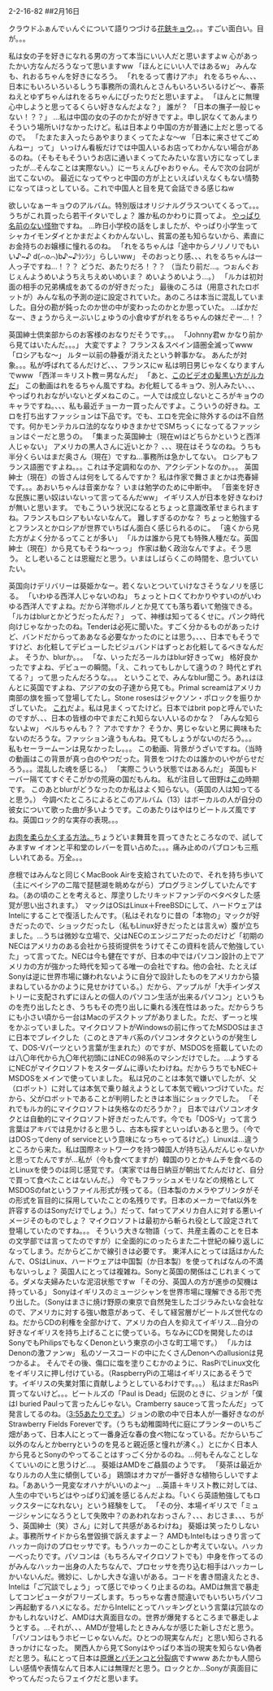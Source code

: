 2-2-16-82
##2月16日
<!-- 82 -->
 クラウドふぁんでぃんぐについて語りつづける<a href="https://youtu.be/Fo9xiKsGmD8?t=1385">花鋏キョウ</a>。。。すごい面白い。目が。。。

 私は女の子を好きになれる男の方って本当にいい人だと思いますよw 心があったかい方なんだろうなって思いますww
 「ほんとにいい人ではあるw」
 みんなも、れおるちゃんを好きになろう。
 「れをるって書けアホ」
 れをるちゃん、、、日本にもいろいろいるしうち事務所の滴れんとさんもいろいろいるけど〜、春茶ねえとゆずちゃんはれをるちゃんにぴったりだと思いますよ。
 「ほんとに無理心中しようと思ってるくらい好きなんだよな？」
 誰が？
 「日本の撫子一般じゃない！？？」
 …私は中国の女の子のかたが好きですよ。申し訳なくてあんまりそういう場所いけなかったけど。私は日本より中国の方が普通に上だと思ってるので。
 「たまたま入ったらあやまりまくってたよな〜w 「日本に来させてごめんねー」って」
 いっけん看板だけでは中国人いるお店ってわかんない場合があるのね。（そもそもそういうお店に通いまくってたみたいな言い方になってしまったが…そんなことは実際ない。）にーちぇんぴゃおりゃん。そんで次の台詞が出てこないの。
 最近になってやっと中国の方が上といえばいえなくもない情勢になってほっとしている。これで中国人と目を見て会話できる感じねw

 欲しいなぁーキョウのアルバム。特別版はオリジナルグラスついてくるって。。。
 うちがこれ買ったら若干イタいでしょ？ 誰か私のかわりに買ってよ。
 <a href="https://youtu.be/UYPJGCQU_v0?t=20">やっぱり名前のない怪物</a>ですね。
 …昨日小学校の話をしましたが、やっぱり小学生ってシャカイモンダイとかまだよくわかんないし、貧富の差も知らないから、素直にお金持ちのお嬢様に憧れるのね。
 「れをるちゃんは「途中からノリノリでもいい♪~♪ d(⌒o⌒)b♪~♪ﾗﾝﾗﾝ」らしいww」
 そのおっとり感、、、れをるちゃんは一人っ子ですね…！？？ どうだ、あたりだろ！？？ （当たり前だ…。つぉんぐおじぇんようめいようちえちえめいめいま？ めいようめいよう…。）
 「ルカは初対面の相手の兄弟構成をあてるのが好きだった」
 最後のころは（用意されたロボットが）みんな私の予測の逆に設定されていた。あのころは本当に混乱していました。自分の勘が鈍ったのか世の中が変わったのかとか思っていた。
 …ばかだなー、きょうからえーぶいじょゆうの小倉ゆずがれをるちゃんの妹だぞー…！？

 英国紳士倶楽部からのお客様のおなりだそうです。。。
 「Johnny君w かなり前から見てはいたんだ。。。」
 大変ですよ？ フランス＆スペイン語圏全滅ってwww
 「ロシアもな〜」
 ルター以前の静養が消えたという幹事かな。
 あんたが対象。。。私が呼ばれてるんだけど、、、フランスにw 私は明日男じゃなくなりますんでwww
 「西洋＝キリスト教＝男なんだ」
 「あと、<a href="https://www.youtube.com/watch?v=az3ZDkHezEk">このビデオの髪黒い方がルカだ</a>」
 この動画はれをるちゃん風ですね。お化粧してるキョウ、別人みたい、、、やっぱりれおながいないとダメねこのこ。一人では成立しないところがキョウのキャラですね。、、、私も最近チョーカー買ったんですよ。こういうの好きね。エロを打ち出すファッションは下品です。でも、エロを完全に除外するのは不自然です。何かモンテカルロ法的ななりゆきまかせでSMちっくになってるファッションはぐーだと思うの。
 「集まった英国紳士（現在w)はどちらかというと西洋人じゃない」
 アメリカの黒人さんに近いとか？ 、、、現在はそうなのね。うちも半分くらいはまだ奥さん（現在）ですね…事務所は急かしてない。
 ロシアもフランス語圏ですよね。。。これは予定調和なのか、アクシデントなのか。。。
 英国紳士（現在）の皆さんは何をしてるんですか？ 私は作家で舞さまとかは売春婦です。。。あおいちゃんは音楽かな？ いまは勉学のために中断中。
 「音楽を好きな民族に悪い奴はいないって言ってるんだww」
 イギリス人が日本を好きなわけが無いと思います。
 でもこういう状況になるとちょっと意識改革せまられますね。フランスもロシアもいないなんて。
 難しすぎるのかな？ ちょっと勉強するとフランスとかロシアが世界でいちばん面白く感じられるのに。
 「遠くから見た方がよく分かるってことが多い」
 「ルカは誰から見ても特殊人種だな。英国紳士（現在）から見てもそうね〜っっ」
 作家は動く政治なんですよ。そう思う。
 とし老いることは恩寵だと思う。いまはしばらくこの時間を、息づいていたい。

 英国向けデリバリーは葵姫かなー。若くないとついていけなさそうなノリを感じる。
 「いわゆる西洋人じゃないのね」
 ちょっとトロくてわかりやすいのがいわゆる西洋人ですよね。だから洋物ポルノとか見てても落ち着いて勉強できる。
 「ルカはblurとかどうだったんだ？」
 って、神様は知ってるくせに。パンク時代向けじゃなかったのね。Tenderは必死に聞いた。すごく分かるものがあったけど、バンドだからってああなる必要なかったのにとは思う。、、、日本でもそうですけど、お化粧してデビューしたビジュバンドはずっとお化粧してるべきなんだよ。
 そうか、blurか。。。
 「な、いっただろールカはblur好きってw」
 格好良かったですよね、デビューの瞬間。「え、これってもしかして違うの？ 時代とずれてる？」って思ったんだろうな。。。
 ということで、みんなblur聞こう。あれはほんとに英国ですよね、アジアの女の子達から見ても。Primal screamはアメリカ南部の旗を振って登場してたし。Stone rosesはジャクソン・ポロックを振りかざしていた。
 <a href="https://www.youtube.com/watch?v=WDswiT87oo8">これ</a>だよ。私は見まくってたけど。日本ではbrit popと呼んでいたのですが、、、日本の皆様の中でまだこれ知らない人いるのかな？
 「みんな知らないよw」
 ベルちゃんも？？ アホですか？ そうか、男じゃないと男に興味もたないのだろうな。ファッション違うもんね。見てもしょうがないのだろう。。。
 私もセーラームーンは見なかったし。。。
 この動画、背景がうざいですね。（当時の動画はこの背景が真っ白のやつだった。背景をつけたのは誰かのいやがらせだろう。。。混乱した魂を感じる。）
「実際こういう状態ではあるんだ」
 英国もドーバー隔ててすぐそこがかの荒廃の国だもんね。
 私が注目して田野は<a href="https://www.youtube.com/watch?v=GXRVX1AKAew">この</a>時期です。
 このあとblurがどうなったのか私はよく知らない。（英国の人は知ってると思う。）
 今調べたところによるとこのアルバム（13）はボーカルの人が自分の彼女について歌った曲が多いようです。このあたりはやはりビートルズ風ですね。英国ロック的な実存の表現。。。

 <a href="https://ladyhappylife.com/oniku/">お肉を柔らかくする方法。</a>ちょうどいま舞茸を買ってきたところなので、試してみますw
 イオンと平和堂のレバーを買い占めた。。。痛み止めのパブロンも三瓶しいれてある。万全。。。

 彦根ではみんなと同じくMacBook Airを支給されていたので、それを持ち歩いて（主にベイシアの二階で琵琶湖を眺めながら）プログラミングしていたんですね。（あの頃のことを考えると、厚塗りしたリキッドファンデのベタベタした感覚が思い出されます。）
 マックはOSはLinux＋FreeBSDにして、ハードウェアはIntelにすることで復活したんです。（私はそれなりに昔の「本物の」マックが好きだったので、ショックだったし（私もLinux好きだったとは言えw）腹が立ちました。…うちは微妙な立場で、父はNECのエンジニアだったのだけど「初期のNECはアメリカのある会社から技術提供をうけてそこの資料を読んで勉強していた」って言ってた。NECは今も健在ですが、日本の中ではパソコン設計の上でアメリカの方が強かった時代を知ってる唯一の会社ですね。他の会社、たとえばSonyは逆に世界市場に嫌われないように自分で設計したものをアメリカから猿まねしているかのように見せかけている。）だから、アップルが「大手インダストリーに支配されずにほんとの個人のパソコン生活が出来るパソコン」というものを売り出したとき、うちもその売り出しに乗れる浅在性はあった。だからうちにも小さい頃から一台はMacのデスクトップがありました。ただ、ずーっと埃をかぶっていました。マイクロソフトがWindowsの前に作ってたMSDOSはまさに日本でブレイクした（このときアキバ系のパソコンオタクというのが発生して、DOS-Vパーツという言葉が生まれた）のですが、MSDOSを搭載していたのは八〇年代から九〇年代初頭にはNECの98系のマシンだけでした。…ようするにNECがマイクロソフトをスターダムに導いたわけね。だからうちでもNEC＋MSDOSをメインで使っていました。
 私は兄のことは本気で嫌いでしたが、父（ロボット）に対しては本気で乗り越えようとして本気で戦いつづけていた。だから、父がロボットであることが判明したときは本当にショックでした。
 「それでもルカ的にマイクロソフトは失格なのだろうか？」
 日本ではパソコンオタクとは自動的にマイクロソフト好きだったんです。今でも「DOS-V」って言う言葉はアキバでは見かけると思うし、古本も探すといっぱいあると思う。（今ではDOSってdeny of serviceという意味になっちゃってるけど。）Linuxは…違うところから来た。私は国際ネットワークを持つ韓国人が持ち込んだんじゃないかと思ってたんですが…私が（今も食べてますが）韓国のりとかキムチを食べるのとLinuxを使うのは同じ感覚です。（実家では毎日納豆が朝出てたんだけど、自分で買って食べたことはないんだ。）
 今でもフラッシュメモリなどの規格としてMSDOSのfatというファイル形式が残ってる。（日本製のカメラやプリンタがその形式を盲目的に採用していたことの名残りです。日本のメーカーでfat以外を許容するのはSonyだけでしょう。）だって、fatってアメリカ白人に対する悪いイメージそのものでしょ？ マイクロソフトは最初から斬られ役として設定されて登場していたのですね。。。
 そういう大きな物語（って、共産主義のことを日本の文学部では言ってたのですが）に全面的にのったらまた二十世紀の繰り返しになってしまう。だからどこかで線引きは必要です。
 東洋人にとっては話はかんたんで、OSはLinux、ハードウェアは中国製（か日本製）を使ってればなんの不満もないっしょ？
 英国人にとっては複雑ね。Sonyと英国の関係はこじれまくってる。ダメな夫婦みたいな泥沼状態ですw
 「その分、英国人の方が進歩の契機は持っている」
 Sonyはイギリスのミュージシャンを世界市場に理解できる形で売り出した。（Sonyはまさに焼け野原の東京で自然発生したゴジラみたいな会社なので、アメリカに対する強い敵意があって、そして経営層がビートルズ世代なのね。だからCDの利権を全部かけて、アメリカの白人を抑えてイギリス…自分の好きなイギリスを持ち上げることに使っている。ちなみにCDを開発したのはSonyでもPhilipsでもなくDenonという東京の小さな町工場です。）
 「ルカはDenonの激ファンw」
 私のソースコードの中にたくさんDenonへのallusionは見つかるよ。
 そんでその後、傷口に塩を塗りこむかのように、RasPiでLinux文化をイギリスに押し付けている。（RaspberryPiの工場はイギリスにあるそうです。イギリスの失業対策に貢献しようとしているわけです。。。）
 私はまだRasPi買ってないけど。。。ビートルズの「Paul is Dead」伝説のときに、ジョンが「僕はI buried Paulって言ったんじゃない。Cramberry sauceって言ったんだ」って発言してるのね。（<a href="https://www.youtube.com/watch?v=10LSq_J5ol4">3:55あたりです。</a>）ジョンの歌の中で日本人が一番好きなのがStrawberry Fields Foreverです。（うちも幼稚園時代に庭にプランターのいちご畑があって、日本人にとって一番身近な春の食べ物になっている。だからいちご以外のなんとかberryというのを見ると親近感と憧れが沸く。）とにかく日本人から見るとSonyのやってることはすっごく分かるのね。…何もそんなことしなくていいのにと思うけど…。
 葵姫はAMDをご贔屓のようです。
 「葵茶は最近かなりルカの人生に傾倒している」
 鶏頭はオカマが一番好きな植物らしいですよね。「ああいう一見変なオハナがいいのよ〜」
 …英語＋キリスト教に対しては、人生の中でいちどはやっぱり幻滅を感じるんだよね。「いくら英語勉強してもロックスターになれない」という経験をして。
 「その分、本場イギリスで「ミュージシャンになろうとして失敗中？のあわれなおっさん？、、、おじさま、、、ちがう、英国紳士（笑）さん」に対して共感があるわけね」
 葵姫は笑ったりしないよ。事務所サイドから名誉毀損で訴えますよー？
 AMDもIntelもはっきり言ってハッカー向けのプロセッサです。もうハッカーのことしか考えていない。ハッカーべったりです。パソコンは（もちろんマイクロソフトでも）中身を作ってるのがみんなハッカー出身の人たちなんで、プロセッサを売り込む相手はハッカーしかいないんだ。微妙に、しかし大きな違いがある。コードを書き間違えたとき、Intelは「ご冗談でしょう」って感じでゆっくり止まるのね。AMDは無言で暴走してコンピュータがフリーズします。ちっちゃな書き間違いでもいちいちパソコン再起動するハメになる。だからIntelにとってハッキングという言葉は冗談なのかもしれないけど、AMDは大真面目なの。世界が爆発するところまで暴走しようとする。…それが、、、AMDが登場したときみんなが感じた新しさだと思う。「パソコンはもうホビーじゃないんだ。ひとつの現実なんだ」と思い知らされるきっかけになった。
 関西人から見てSonyはやっぱり本当の現実を知らない偽者だと思う。私にとって日本は<a href="https://www.cairn.info/revue-tumultes-2007-1-page-317.htm">原爆とパチンコと分裂病</a>ですwww あたかも人間らしい感情や表情なんて日本人には無理だと思う。ロックとか…Sonyが真面目にやってんだったらフェイクだと思います。



